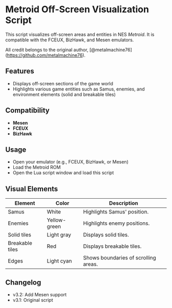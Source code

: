 # Metroid Off-Screen Visualization Script

This script visualizes off-screen areas and entities in NES *Metroid*. It is compatible with the FCEUX, BizHawk, and Mesen emulators.

All credit belongs to the original author, [@metalmachine76] (https://github.com/metalmachine76).

## Features
- Displays off-screen sections of the game world
- Highlights various game entities such as Samus, enemies, and environment elements (solid and breakable tiles)

## Compatibility
- **Mesen**
- **FCEUX**
- **BizHawk**

## Usage
- Open your emulator (e.g., FCEUX, BizHawk, or Mesen)
- Load the Metroid ROM
- Open the Lua script window and load this script

## Visual Elements

| Element         | Color                | Description                          |
|------------------|----------------------|--------------------------------------|
| Samus            | White               | Highlights Samus' position.         |
| Enemies          | Yellow-green        | Highlights enemy positions.         |
| Solid tiles      | Light gray | Displays solid tiles. |
| Breakable tiles  | Red | Displays breakable tiles. |
| Edges            | Light cyan          | Shows boundaries of scrolling areas.|

## Changelog
- v3.2:  Add Mesen support
- v3.1:  Original script